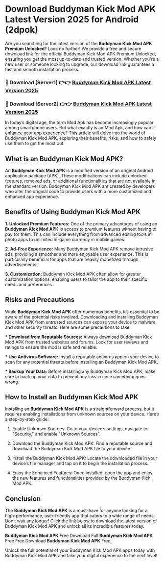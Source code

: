 # Download Buddyman Kick Mod APK Latest Version 2025 for Android (2dpok)

Are you searching for the latest version of the <strong>Buddyman Kick Mod APK Premium Unlocked</strong>? Look no further! We provide a free and secure download link for the official Buddyman Kick Mod APK Premium Unlocked, ensuring you get the most up-to-date and trusted version. Whether you're a new user or someone looking to upgrade, our download link guarantees a fast and smooth installation process.


<h3>🔴 Download [Server1] 👉👉 <a href="https://appsnew.pages.dev?q=Buddyman+Kick+Mod+APK&ref=2RT5">Buddyman Kick Mod APK Latest Version 2025</a></h3>

<h3>🔴 Download [Server2] 👉👉 <a href="https://appsnew.pages.dev?q=Buddyman+Kick+Mod+APK&ref=2RT5">Buddyman Kick Mod APK Latest Version 2025</a></h3>


In today’s digital age, the term Mod Apk has become increasingly popular among smartphone users. But what exactly is an Mod Apk, and how can it enhance your app experience? This article will delve into the world of Buddyman Kick Mod APK, exploring their benefits, risks, and how to safely use them to get the most out.


<h2>What is an Buddyman Kick Mod APK?</h2>

An <strong>Buddyman Kick Mod APK</strong> is a modified version of an original Android application package (APK). These modifications can include unlocked features, removed ads, or additional functionalities that are not available in the standard version. Buddyman Kick Mod APK are created by developers who alter the original code to provide users with a more customized and enhanced app experience.


<h2>Benefits of Using Buddyman Kick Mod APK</h2>

<strong> 1. Unlocked Premium Features:</strong> One of the primary advantages of using an <strong>Buddyman Kick Mod APK</strong> is access to premium features without having to pay for them. This can include everything from advanced editing tools in photo apps to unlimited in-game currency in mobile games.

<strong> 2. Ad-Free Experience:</strong> Many Buddyman Kick Mod APK remove intrusive ads, providing a smoother and more enjoyable user experience. This is particularly beneficial for apps that are heavily monetized through advertisements.

<strong> 3. Customization:</strong> Buddyman Kick Mod APK often allow for greater customization options, enabling users to tailor the app to their specific needs and preferences.


<h2>Risks and Precautions</h2>

While <strong>Buddyman Kick Mod APK</strong> offer numerous benefits, it’s essential to be aware of the potential risks involved. Downloading and installing Buddyman Kick Mod APK from untrusted sources can expose your device to malware and other security threats. Here are some precautions to take:

<strong> * Download from Reputable Sources:</strong> Always download Buddyman Kick Mod APK from trusted websites and forums. Look for user reviews and ratings to ensure the mod is safe and reliable.

<strong> * Use Antivirus Software:</strong> Install a reputable antivirus app on your device to scan for any potential threats before installing an Buddyman Kick Mod APK.

<strong> * Backup Your Data:</strong> Before installing any Buddyman Kick Mod APK, make sure to back up your data to prevent any loss in case something goes wrong.


<h2>How to Install an Buddyman Kick Mod APK</h2>

Installing an <strong>Buddyman Kick Mod APK</strong> is a straightforward process, but it requires enabling installations from unknown sources on your device. Here’s a step-by-step guide:

 1. Enable Unknown Sources: Go to your device’s settings, navigate to "Security," and enable "Unknown Sources".

 2. Download the Buddyman Kick Mod APK: Find a reputable source and download the Buddyman Kick Mod APK file to your device.

 3. Install the Buddyman Kick Mod APK: Locate the downloaded file in your device’s file manager and tap on it to begin the installation process.

 4. Enjoy the Enhanced Features: Once installed, open the app and enjoy the new features and functionalities provided by the Buddyman Kick Mod APK.


<h2><strong>Conclusion</strong></h2>

The <strong>Buddyman Kick Mod APK</strong> is a must-have for anyone looking for a high-performance, user-friendly app that caters to a wide range of needs. Don’t wait any longer! Click the link below to download the latest version of Buddyman Kick Mod APK and unlock all its incredible features today.

<strong>Buddyman Kick Mod APK</strong> Free Download Full <strong>Buddyman Kick Mod APK</strong> Free Free Download <strong>Buddyman Kick Mod APK</strong> Free.

Unlock the full potential of your Buddyman Kick Mod APK apps today with Buddyman Kick Mod APK and take your digital experience to the next level!